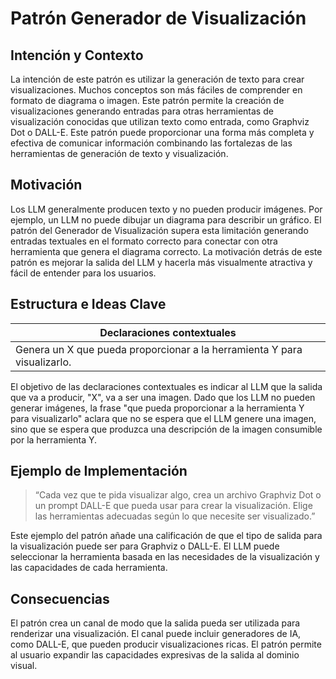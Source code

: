 # Patrón Generador de Visualización

## Intención y Contexto

La intención de este patrón es utilizar la generación de texto para crear visualizaciones. Muchos conceptos son más fáciles de comprender en formato de diagrama o imagen. Este patrón permite la creación de visualizaciones generando entradas para otras herramientas de visualización conocidas que utilizan texto como entrada, como Graphviz Dot o DALL-E. Este patrón puede proporcionar una forma más completa y efectiva de comunicar información combinando las fortalezas de las herramientas de generación de texto y visualización.

## Motivación

Los LLM generalmente producen texto y no pueden producir imágenes. Por ejemplo, un LLM no puede dibujar un diagrama para describir un gráfico. El patrón del Generador de Visualización supera esta limitación generando entradas textuales en el formato correcto para conectar con otra herramienta que genera el diagrama correcto. La motivación detrás de este patrón es mejorar la salida del LLM y hacerla más visualmente atractiva y fácil de entender para los usuarios.

## Estructura e Ideas Clave

|Declaraciones contextuales
|-|
|Genera un X que pueda proporcionar a la herramienta Y para visualizarlo.

El objetivo de las declaraciones contextuales es indicar al LLM que la salida que va a producir, "X", va a ser una imagen. Dado que los LLM no pueden generar imágenes, la frase "que pueda proporcionar a la herramienta Y para visualizarlo" aclara que no se espera que el LLM genere una imagen, sino que se espera que produzca una descripción de la imagen consumible por la herramienta Y.

## Ejemplo de Implementación

> “Cada vez que te pida visualizar algo, crea un archivo Graphviz Dot o un prompt DALL-E que pueda usar para crear la visualización. Elige las herramientas adecuadas según lo que necesite ser visualizado.”

Este ejemplo del patrón añade una calificación de que el tipo de salida para la visualización puede ser para Graphviz o DALL-E. El LLM puede seleccionar la herramienta basada en las necesidades de la visualización y las capacidades de cada herramienta.

## Consecuencias

El patrón crea un canal de modo que la salida pueda ser utilizada para renderizar una visualización. El canal puede incluir generadores de IA, como DALL-E, que pueden producir visualizaciones ricas. El patrón permite al usuario expandir las capacidades expresivas de la salida al dominio visual.

